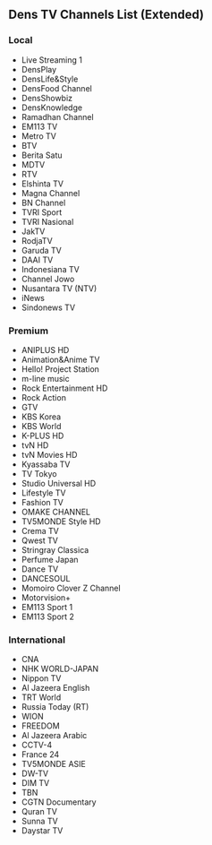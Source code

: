 ## Dens TV Channels List (Extended)
### Local
* Live Streaming 1
* DensPlay
* DensLife&Style
* DensFood Channel
* DensShowbiz
* DensKnowledge
* Ramadhan Channel
* EM113 TV
* Metro TV
* BTV
* Berita Satu
* MDTV
* RTV
* Elshinta TV
* Magna Channel
* BN Channel
* TVRI Sport
* TVRI Nasional
* JakTV
* RodjaTV
* Garuda TV
* DAAI TV
* Indonesiana TV
* Channel Jowo
* Nusantara TV (NTV)
* iNews
* Sindonews TV
### Premium
* ANIPLUS HD
* Animation&Anime TV
* Hello! Project Station
* m-line music
* Rock Entertainment HD
* Rock Action
* GTV
* KBS Korea
* KBS World
* K-PLUS HD
* tvN HD
* tvN Movies HD
* Kyassaba TV
* TV Tokyo
* Studio Universal HD
* Lifestyle TV
* Fashion TV
* OMAKE CHANNEL
* TV5MONDE Style HD
* Crema TV
* Qwest TV
* Stringray Classica
* Perfume Japan
* Dance TV
* DANCESOUL
* Momoiro Clover Z Channel
* Motorvision+
* EM113 Sport 1
* EM113 Sport 2
### International
* CNA
* NHK WORLD-JAPAN
* Nippon TV
* Al Jazeera English
* TRT World
* Russia Today (RT)
* WION
* FREEDOM
* Al Jazeera Arabic
* CCTV-4
* France 24
* TV5MONDE ASIE
* DW-TV
* DIM TV
* TBN
* CGTN Documentary
* Quran TV
* Sunna TV
* Daystar TV
